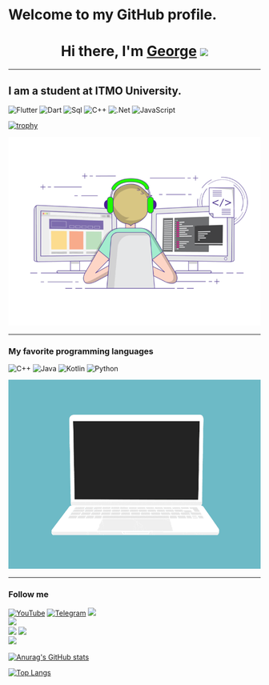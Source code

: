 # Welcome to my GitHub profile.

<h1 align="center">Hi there, I'm <a href="https://t.me/georgedemyan" target="_blank">George</a> 
<img src="https://github.com/blackcater/blackcater/raw/main/images/Hi.gif" height="32"/></h1>

---
## I am a student at ITMO University.

![Flutter](https://img.shields.io/badge/-Flutter-090909?style=for-the-badge&logo=flutter&logoColor=47C5FB)
![Dart](https://img.shields.io/badge/-Dart-090909?style=for-the-badge&logo=dart&logoColor=097CDB)
![Sql](https://img.shields.io/badge/-Sql-090909?style=for-the-badge&logo=mysql&logoColor=006488)
![C++](https://img.shields.io/badge/-C++-090909?style=for-the-badge&logo=C%2b%2b&logoColor=6296CC)
![.Net](https://img.shields.io/badge/-Framework-090909?style=for-the-badge&logo=.net&logoColor=E5D3FF)
![JavaScript](https://img.shields.io/badge/-JavaScript-090909?style=for-the-badge&logo=JavaScript&logoColor=E9D54D)


[![trophy](https://github-profile-trophy.vercel.app/?username=ryo-ma&theme=onedark/?username=ryo-ma&row=1)](https://github.com/ryo-ma/github-profile-trophy)

[![me](https://github.com/georgedem975/georgedem975/blob/master/gif/programmer.gif)](https://t.me/georgedemyan)

---

### My favorite programming languages

![C++](https://img.shields.io/badge/c++-%2300599C.svg?style=for-the-badge&logo=c%2B%2B&logoColor=white)
![Java](https://img.shields.io/badge/java-%23ED8B00.svg?style=for-the-badge&logo=java&logoColor=white)
![Kotlin](https://img.shields.io/badge/kotlin-%237F52FF.svg?style=for-the-badge&logo=kotlin&logoColor=white)
![Python](https://img.shields.io/badge/python-3670A0?style=for-the-badge&logo=python&logoColor=ffdd54)

![notebook](https://github.com/georgedem975/georgedem975/blob/master/gif/noteboke.gif)

---

### Follow me

[![YouTube](https://img.shields.io/badge/-Youtube-090909?style=for-the-badge&logo=YouTube&logoColor=FF0000)](https://www.youtube.com/channel/UCB9QYH6lwgmargyyhMsFShA)
[![Telegram](https://img.shields.io/badge/-Telegram-090909?style=for-the-badge&logo=telegram&logoColor=27A0D9)](https://t.me/georgedemyan)
![](https://github-profile-summary-cards.vercel.app/api/cards/profile-details?username=daniilshat&theme=solarized_dark)<br />
![](https://github-profile-summary-cards.vercel.app/api/cards/most-commit-language?username=daniilshat&theme=solarized_dark)<br />
![](https://github-profile-summary-cards.vercel.app/api/cards/repos-per-language?username=daniilshat&theme=solarized_dark)
![](https://github-profile-summary-cards.vercel.app/api/cards/stats?username=daniilshat&theme=solarized_dark)<br />
![](https://github-profile-summary-cards.vercel.app/api/cards/productive-time?username=daniilshat&theme=solarized_dark)

[![Anurag's GitHub stats](https://github-readme-stats.vercel.app/api?username=georgedem975&count_private=true&show_icons=true)](https://github.com/anuraghazra/github-readme-stats)

[![Top Langs](https://github-readme-stats.vercel.app/api/top-langs/?username=georgedem975&layout=compact)](https://github.com/anuraghazra/github-readme-stats)

